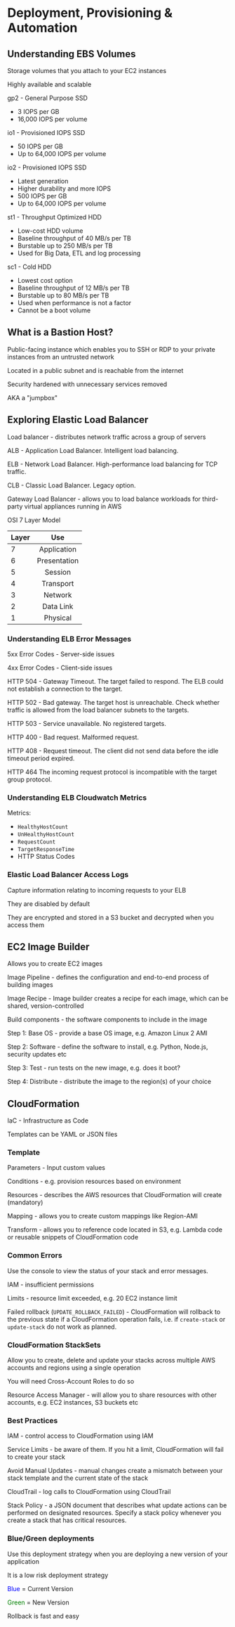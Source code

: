 # Deployment, Provisioning & Automation

## Understanding EBS Volumes

Storage volumes that you attach to your EC2 instances

Highly available and scalable

gp2 - General Purpose SSD
* 3 IOPS per GB
* 16,000 IOPS per volume

io1 - Provisioned IOPS SSD
* 50 IOPS per GB
* Up to 64,000 IOPS per volume

io2 - Provisioned IOPS SSD
* Latest generation
* Higher durability and more IOPS
* 500 IOPS per GB
* Up to 64,000 IOPS per volume

st1 - Throughput Optimized HDD
* Low-cost HDD volume
* Baseline throughput of 40 MB/s per TB
* Burstable up to 250 MB/s per TB
* Used for Big Data, ETL and log processing

sc1 - Cold HDD
* Lowest cost option
* Baseline throughput of 12 MB/s per TB
* Burstable up to 80 MB/s per TB
* Used when performance is not a factor
* Cannot be a boot volume

## What is a Bastion Host?

Public-facing instance which enables you to SSH or RDP to your private instances from an untrusted network

Located in a public subnet and is reachable from the internet

Security hardened with unnecessary services removed

AKA a "jumpbox"

## Exploring Elastic Load Balancer

Load balancer - distributes network traffic across a group of servers

ALB - Application Load Balancer. Intelligent load balancing.

ELB - Network Load Balancer. High-performance load balancing for TCP traffic.

CLB - Classic Load Balancer. Legacy option.

Gateway Load Balancer - allows you to load balance workloads for third-party virtual appliances running in AWS

OSI 7 Layer Model

| Layer        | Use           |
| ------------- |:-------------:|
| 7 | Application |
| 6 | Presentation      |
| 5 | Session      |
| 4 | Transport      |
| 3 | Network      |
| 2 | Data Link      |
| 1 | Physical      |

### Understanding ELB Error Messages

5xx Error Codes - Server-side issues

4xx Error Codes - Client-side issues

HTTP 504 - Gateway Timeout. 
The target failed to respond. The ELB could not establish a connection to the target.

HTTP 502 - Bad gateway.
The target host is unreachable. Check whether traffic is allowed from the load balancer subnets to the targets.

HTTP 503 - Service unavailable.
No registered targets.

HTTP 400 - Bad request.
Malformed request.

HTTP 408 - Request timeout.
The client did not send data before the idle timeout period expired.

HTTP 464
The incoming request protocol is incompatible with the target group protocol.

### Understanding ELB Cloudwatch Metrics

Metrics:

* `HealthyHostCount`
* `UnHealthyHostCount`
* `RequestCount`
* `TargetResponseTime`
* HTTP Status Codes

### Elastic Load Balancer Access Logs

Capture information relating to incoming requests to your ELB

They are disabled by default

They are encrypted and stored in a S3 bucket and decrypted when you access them

## EC2 Image Builder

Allows you to create EC2 images

Image Pipeline - defines the configuration and end-to-end process of building images

Image Recipe - Image builder creates a recipe for each image, which can be shared, version-controlled

Build components - the software components to include in the image

Step 1: Base OS - provide a base OS image, e.g. Amazon Linux 2 AMI

Step 2: Software - define the software to install, e.g. Python, Node.js, security updates etc

Step 3: Test - run tests on the new image, e.g. does it boot?

Step 4: Distribute - distribute the image to the region(s) of your choice

## CloudFormation

IaC - Infrastructure as Code

Templates can be YAML or JSON files

### Template

Parameters - Input custom values

Conditions - e.g. provision resources based on environment

Resources - describes the AWS resources that CloudFormation will create (mandatory)

Mapping - allows you to create custom mappings like Region-AMI

Transform - allows you to reference code located in S3, e.g. Lambda code or reusable snippets of CloudFormation code

### Common Errors

Use the console to view the status of your stack and error messages.

IAM - insufficient permissions

Limits - resource limit exceeded, e.g. 20 EC2 instance limit

Failed rollback (`UPDATE_ROLLBACK_FAILED`) - CloudFormation will rollback to the previous state if a CloudFormation operation fails, i.e. if `create-stack` or `update-stack` do not work as planned.

### CloudFormation StackSets

Allow you to create, delete and update your stacks across multiple AWS accounts and regions using a single operation

You will need Cross-Account Roles to do so

Resource Access Manager - will allow you to share resources with other accounts, e.g. EC2 instances, S3 buckets etc

### Best Practices

IAM - control access to CloudFormation using IAM

Service Limits - be aware of them. If you hit a limit, CloudFormation will fail to create your stack

Avoid Manual Updates - manual changes create a mismatch between your stack template and the current state of the stack

CloudTrail - log calls to CloudFormation using CloudTrail

Stack Policy - a JSON document that describes what update actions can be performed on designated resources. Specify a stack policy whenever you create a stack that has critical resources.

### Blue/Green deployments

Use this deployment strategy when you are deploying a new version of your application

It is a low risk deployment strategy

<span style="color:blue">Blue</span> = Current Version

<span style="color:green">Green</span> = New Version

Rollback is fast and easy